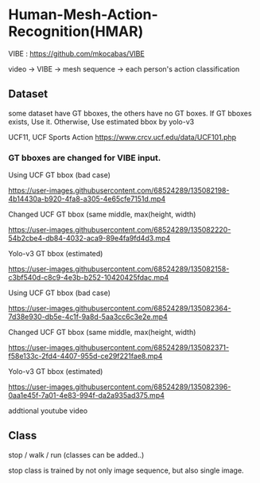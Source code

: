 # Human-Mesh-Action-Recognition(HMAR)

VIBE : https://github.com/mkocabas/VIBE

video -> VIBE -> mesh sequence -> each person's action classification

## Dataset

some dataset have GT bboxes, the others have no GT boxes.
If GT bboxes exists, Use it.
Otherwise, Use estimated bbox by yolo-v3

UCF11, UCF Sports Action
https://www.crcv.ucf.edu/data/UCF101.php

### GT bboxes are changed for VIBE input.


Using UCF GT bbox (bad case)

https://user-images.githubusercontent.com/68524289/135082198-4b14430a-b920-4fa8-a305-4e65cfe7151d.mp4


Changed UCF GT bbox (same middle, max(height, width)

https://user-images.githubusercontent.com/68524289/135082220-54b2cbe4-db84-4032-aca9-89e4fa9fd4d3.mp4


Yolo-v3 GT bbox (estimated)

https://user-images.githubusercontent.com/68524289/135082158-c3bf540d-c8c9-4e3b-b252-10420425fdac.mp4


Using UCF GT bbox (bad case)

https://user-images.githubusercontent.com/68524289/135082364-7d38e930-db5e-4c1f-9a8d-5aa3cc6c3e2e.mp4


Changed UCF GT bbox (same middle, max(height, width)

https://user-images.githubusercontent.com/68524289/135082371-f58e133c-2fd4-4407-955d-ce29f221fae8.mp4


Yolo-v3 GT bbox (estimated)

https://user-images.githubusercontent.com/68524289/135082396-0aa1e45f-7a01-4e83-994f-da2a935ad375.mp4


addtional youtube video

## Class
stop / walk / run (classes can be added..)

stop class is trained by not only image sequence, but also single image.
